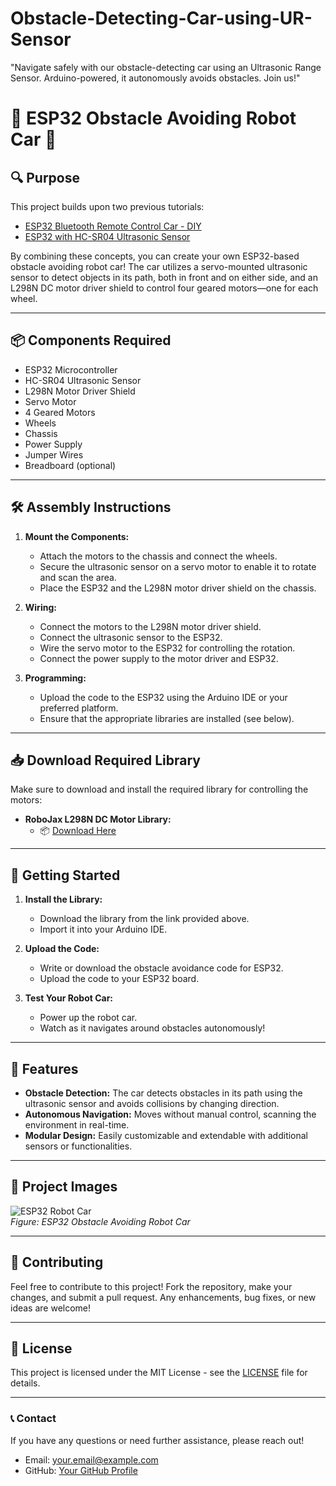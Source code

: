 # Obstacle-Detecting-Car-using-UR-Sensor
"Navigate safely with our obstacle-detecting car using an Ultrasonic Range Sensor. Arduino-powered, it autonomously avoids obstacles. Join us!"

# 🚗 ESP32 Obstacle Avoiding Robot Car 🚗

## 🔍 Purpose

This project builds upon two previous tutorials: 
- [ESP32 Bluetooth Remote Control Car - DIY](#)
- [ESP32 with HC-SR04 Ultrasonic Sensor](#)

By combining these concepts, you can create your own ESP32-based obstacle avoiding robot car! The car utilizes a servo-mounted ultrasonic sensor to detect objects in its path, both in front and on either side, and an L298N DC motor driver shield to control four geared motors—one for each wheel.

---

## 📦 Components Required

- ESP32 Microcontroller
- HC-SR04 Ultrasonic Sensor
- L298N Motor Driver Shield
- Servo Motor
- 4 Geared Motors
- Wheels
- Chassis
- Power Supply
- Jumper Wires
- Breadboard (optional)

---

## 🛠️ Assembly Instructions

1. **Mount the Components:** 
   - Attach the motors to the chassis and connect the wheels.
   - Secure the ultrasonic sensor on a servo motor to enable it to rotate and scan the area.
   - Place the ESP32 and the L298N motor driver shield on the chassis.

2. **Wiring:**
   - Connect the motors to the L298N motor driver shield.
   - Connect the ultrasonic sensor to the ESP32.
   - Wire the servo motor to the ESP32 for controlling the rotation.
   - Connect the power supply to the motor driver and ESP32.

3. **Programming:**
   - Upload the code to the ESP32 using the Arduino IDE or your preferred platform.
   - Ensure that the appropriate libraries are installed (see below).

---

## 📥 Download Required Library

Make sure to download and install the required library for controlling the motors:

- **RoboJax L298N DC Motor Library:**
  - 📦 [Download Here](https://robojax.com/learn/arduino/robojax_L298N-DC-Motor_library.zip)

---

## 🚀 Getting Started

1. **Install the Library:** 
   - Download the library from the link provided above.
   - Import it into your Arduino IDE.

2. **Upload the Code:**
   - Write or download the obstacle avoidance code for ESP32.
   - Upload the code to your ESP32 board.

3. **Test Your Robot Car:**
   - Power up the robot car.
   - Watch as it navigates around obstacles autonomously!

---

## 🤖 Features

- **Obstacle Detection:** The car detects obstacles in its path using the ultrasonic sensor and avoids collisions by changing direction.
- **Autonomous Navigation:** Moves without manual control, scanning the environment in real-time.
- **Modular Design:** Easily customizable and extendable with additional sensors or functionalities.

---

## 📸 Project Images

![ESP32 Robot Car](https://via.placeholder.com/500x300.png?text=ESP32+Robot+Car)  
*Figure: ESP32 Obstacle Avoiding Robot Car*

---

## 🤝 Contributing

Feel free to contribute to this project! Fork the repository, make your changes, and submit a pull request. Any enhancements, bug fixes, or new ideas are welcome!

---

## 📝 License

This project is licensed under the MIT License - see the [LICENSE](LICENSE) file for details.

---

### 📞 Contact

If you have any questions or need further assistance, please reach out!

- Email: your.email@example.com
- GitHub: [Your GitHub Profile](https://github.com/yourusername)
